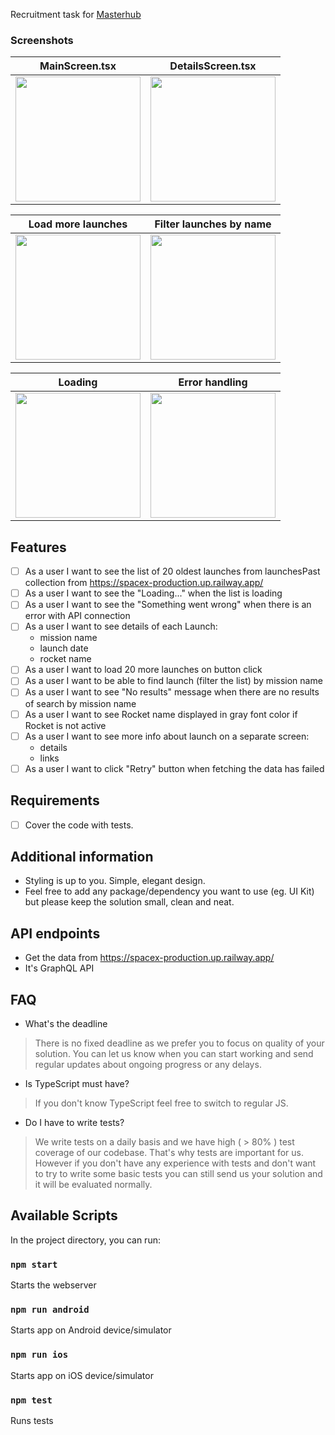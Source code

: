 Recruitment task for [Masterhub](https://www.masterhub.com/)

### Screenshots

| MainScreen.tsx | DetailsScreen.tsx |
|:-------------------------:|:-------------------------:|
|<img src="https://user-images.githubusercontent.com/40372583/218203090-c32c8d16-8bf0-446f-82ee-e38472137a1e.png" width="200"/>|<img src="https://user-images.githubusercontent.com/40372583/218203160-781a3cc8-066c-4cdd-a118-7ef659794f3f.png" width="200"/>

| Load more launches | Filter launches by name |
|:-------------------------:|:-------------------------:|
|<img src="https://user-images.githubusercontent.com/40372583/218203108-2079d805-6521-4f4a-a0d6-d050706411f1.png" width="200"/>|<img src="https://user-images.githubusercontent.com/40372583/218203123-ccb23e01-b8ee-4199-a207-a24a89e322cf.png" width="200"/>

| Loading | Error handling |
|:-------------------------:|:-------------------------:|
|<img src="https://user-images.githubusercontent.com/40372583/218203134-5b3bbfcf-7d9b-4bbd-9612-5d187e73c228.png" width="200"/>|<img src="https://user-images.githubusercontent.com/40372583/218203148-1950ac89-5d04-40c8-b64e-1d0dcfc1af36.png" width="200"/>




## Features
- [ ] As a user I want to see the list of 20 oldest launches from launchesPast collection from https://spacex-production.up.railway.app/
- [ ] As a user I want to see the "Loading..." when the list is loading
- [ ] As a user I want to see the "Something went wrong" when there is an error with API connection
- [ ] As a user I want to see details of each Launch:
    - mission name
    - launch date
    - rocket name
- [ ] As a user I want to load 20 more launches on button click
- [ ] As a user I want to be able to find launch (filter the list) by mission name
- [ ] As a user I want to see "No results" message when there are no results of search by mission name
- [ ] As a user I want to see Rocket name displayed in gray font color if Rocket is not active
- [ ] As a user I want to see more info about launch on a separate screen:
    - details
    - links
- [ ] As a user I want to click "Retry" button when fetching the data has failed

## Requirements
- [ ] Cover the code with tests.

## Additional information
- Styling is up to you. Simple, elegant design.
- Feel free to add any package/dependency you want to use (eg. UI Kit) but please keep the solution small, clean and neat.

## API endpoints
- Get the data from https://spacex-production.up.railway.app/
- It's GraphQL API

## FAQ
- What's the deadline
> There is no fixed deadline as we prefer you to focus on quality of your solution. You can let us know when you can start working and send regular
updates about ongoing progress or any delays.
- Is TypeScript must have?
> If you don't know TypeScript feel free to switch to regular JS.
- Do I have to write tests?
> We write tests on a daily basis and we have high ( > 80% ) test coverage of our codebase. That's why tests are important for us.
> However if you don't have any experience with tests and don't want to try to write some basic tests you can still send us your
> solution and it will be evaluated normally.
## Available Scripts

In the project directory, you can run:

### `npm start`

Starts the webserver

### `npm run android`

Starts app on Android device/simulator

### `npm run ios`

Starts app on iOS device/simulator

### `npm test`

Runs tests
